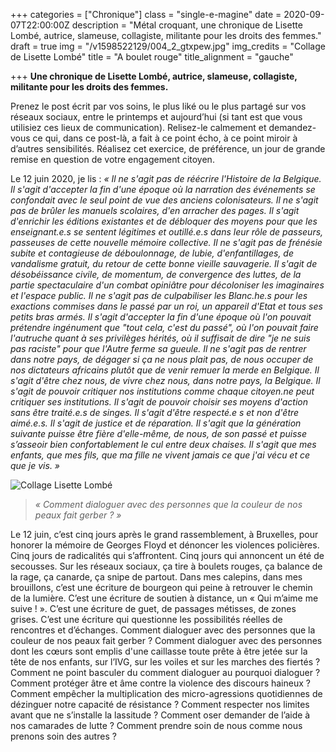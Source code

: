 +++
categories = ["Chronique"]
class = "single-e-magine"
date = 2020-09-07T22:00:00Z
description = "Métal croquant, une chronique de Lisette Lombé, autrice, slameuse, collagiste, militante pour les droits des femmes."
draft = true
img = "/v1598522129/004_2_gtxpew.jpg"
img_credits = "Collage de Lisette Lombé"
title = "A boulet rouge"
title_alignment = "gauche"

+++
**Une chronique de Lisette Lombé, autrice, slameuse, collagiste, militante pour les droits des femmes.**

Prenez le post écrit par vos soins, le plus liké ou le plus partagé sur vos réseaux sociaux, entre le printemps et aujourd’hui (si tant est que vous utilisiez ces lieux de communication). Relisez-le calmement et demandez-vous ce qui, dans ce post-là, a fait à ce point écho, à ce point miroir à d’autres sensibilités. Réalisez cet exercice, de préférence, un jour de grande remise en question de votre engagement citoyen.

Le 12 juin 2020, je lis : _« Il ne s'agit pas de réécrire l'Histoire de la Belgique. Il s'agit d'accepter la fin d'une époque où la narration des événements se confondait avec le seul point de vue des anciens colonisateurs. Il ne s'agit pas de brûler les manuels scolaires, d'en arracher des pages. Il s'agit d'enrichir les éditions existantes et de débloquer des moyens pour que les enseignant.e.s se sentent légitimes et outillé.e.s dans leur rôle de passeurs, passeuses de cette nouvelle mémoire collective. Il ne s'agit pas de frénésie subite et contagieuse de déboulonnage, de lubie, d'enfantillages, de vandalisme gratuit, du retour de cette bonne vieille sauvagerie. Il s'agit de désobéissance civile, de momentum, de convergence des luttes, de la partie spectaculaire d'un combat opiniâtre pour décoloniser les imaginaires et l'espace public. Il ne s'agit pas de culpabiliser les Blanc.he.s pour les exactions commises dans le passé par un roi, un appareil d'Etat et tous ses petits bras armés. Il s'agit d'accepter la fin d'une époque où l'on pouvait prétendre ingénument que "tout cela, c'est du passé", où l'on pouvait faire l'autruche quant à ses privilèges hérités, où il suffisait de dire "je ne suis pas raciste" pour que l'Autre ferme sa gueule. Il ne s'agit pas de rentrer dans notre pays, de dégager si ça ne nous plait pas, de nous occuper de nos dictateurs africains plutôt que de venir remuer la merde en Belgique. Il s'agit d'être chez nous, de vivre chez nous, dans notre pays, la Belgique. Il s'agit de pouvoir critiquer nos institutions comme chaque citoyen.ne peut critiquer ses institutions. Il s'agit de pouvoir choisir ses moyens d'action sans être traité.e.s de singes. Il s'agit d'être respecté.e s et non d'être aimé.e.s. Il s'agit de justice et de réparation. Il s'agit que la génération suivante puisse être fière d'elle-même, de nous, de son passé et puisse s’asseoir bien confortablement le cul entre deux chaises. Il s'agit que mes enfants, que mes fils, que ma fille ne vivent jamais ce que j'ai vécu et ce que je vis. »_

![Collage Lisette Lombé](https://res.cloudinary.com/drg3m95yg/image/upload/c_limit,dpr_auto,q_70,w_1000,f_auto/v1598519267/COLLAGE1_qlpfhe.jpg)

> _« Comment dialoguer avec des personnes que la couleur de nos peaux fait gerber ? »_

Le 12 juin, c’est cinq jours après le grand rassemblement, à Bruxelles, pour honorer la mémoire de Georges Floyd et dénoncer les violences policières. Cinq jours de radicalités qui s’affrontent. Cinq jours qui annoncent un été de secousses. Sur les réseaux sociaux, ça tire à boulets rouges, ça balance de la rage, ça canarde, ça snipe de partout. Dans mes calepins, dans mes brouillons, c’est une écriture de bourgeon qui peine à retrouver le chemin de la lumière. C’est une écriture de soutien à distance, un « Qui m’aime me suive ! ». C’est une écriture de guet, de passages métisses, de zones grises. C’est une écriture qui questionne les possibilités réelles de rencontres et d’échanges. Comment dialoguer avec des personnes que la couleur de nos peaux fait gerber ? Comment dialoguer avec des personnes dont les cœurs sont emplis d'une caillasse toute prête à être jetée sur la tête de nos enfants, sur l’IVG, sur les voiles et sur les marches des fiertés ? Comment ne point basculer du comment dialoguer au pourquoi dialoguer ? Comment protéger âtre et âme contre la violence des discours haineux ? Comment empêcher la multiplication des micro-agressions quotidiennes de dézinguer notre capacité de résistance ? Comment respecter nos limites avant que ne s’installe la lassitude ? Comment oser demander de l’aide à nos camarades de lutte ? Comment prendre soin de nous comme nous prenons soin des autres ?